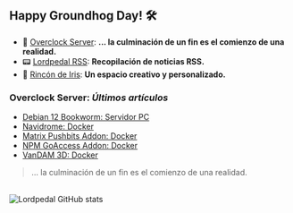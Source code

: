 ## Happy Groundhog Day! 🛠️

- 🤖 [Overclock Server](https://lordpedal.github.io/ "Overclock Server"): **... la culminación de un fin es el comienzo de una realidad.**
- 📟 [Lordpedal RSS](https://lordpedal.github.io/lordpedal "Lordpedal RSS"): **Recopilación de noticias RSS.**
- 🌈 [Rincón de Iris](https://rincondeiris.club/ "Rincón de Iris"): **Un espacio creativo y personalizado.**

### Overclock Server: *Últimos artículos*

- [Debian 12 Bookworm: Servidor PC](https://lordpedal.github.io/gnu/linux/debian-12-servidor/)
- [Navidrome: Docker](https://lordpedal.github.io/gnu/linux/docker/navidrome-docker/)
- [Matrix Pushbits Addon: Docker](https://lordpedal.github.io/gnu/linux/docker/pushbits-docker/)
- [NPM GoAccess Addon: Docker](https://lordpedal.github.io/gnu/linux/docker/npmgo-docker/)
- [VanDAM 3D: Docker](https://lordpedal.github.io/gnu/linux/docker/vandam-docker/)

> ... la culminación de un fin es el comienzo de una realidad.

\
![Lordpedal GitHub stats](https://github-readme-stats.vercel.app/api?username=Lordpedal&count_private=true&show_icons=true&include_all_commits=true)

<!---
\
[![Top Langs](https://github-readme-stats.vercel.app/api/top-langs/?username=Lordpedal&hide=javascript,html,css&layout=compact)](https://github.com/anuraghazra/github-readme-stats)
--->
